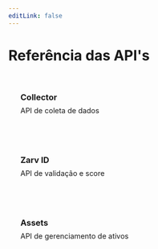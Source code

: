 ```yaml
---
editLink: false
---
```


# Referência das API's

<style>
.api-grid {
  display: flex;
  gap: 2rem;
  flex-wrap: wrap;
  margin-top: 2rem;
}

.api-card {
  flex: 0 0 calc(50% - 1rem);
  min-width: 280px;
}

.api-card a {
  text-decoration: none;
}

.api-card-content {
  border: 1px solid var(--vp-c-border);
  border-radius: 8px;
  padding: 1.5rem;
  transition: all 0.2s ease;
  background: var(--vp-c-bg-soft);
  cursor: pointer;
  height: 100%;
  box-sizing: border-box;
}

.api-card-content:hover {
  border-color: var(--vp-c-brand-1);
  box-shadow: 0 4px 12px rgba(0,0,0,0.1);
  transform: translateY(-2px);
}

.api-card-title {
  margin: 0 0 0.5rem 0;
  color: var(--vp-c-text-1);
}

.api-card-description {
  margin: 0;
  color: var(--vp-c-text-2);
  font-size: 0.9rem;
}
</style>

<div class="api-grid">

  <div class="api-card">
    <a href="/api/collector">
      <div class="api-card-content">
        <h3 class="api-card-title">Collector</h3>
        <p class="api-card-description">API de coleta de dados</p>
      </div>
    </a>
  </div>

  <div class="api-card">
    <a href="/api/zarv-id">
      <div class="api-card-content">
        <h3 class="api-card-title">Zarv ID</h3>
        <p class="api-card-description">API de validação e score</p>
      </div>
    </a>
  </div>

  <div class="api-card">
    <a href="/api/assets">
      <div class="api-card-content">
        <h3 class="api-card-title">Assets</h3>
        <p class="api-card-description">API de gerenciamento de ativos</p>
      </div>
    </a>
  </div>

</div>

